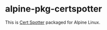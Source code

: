 # alpine-pkg-certspotter

This is [Cert Spotter][certspotter] packaged for Alpine Linux.

[certspotter]: https://sslmate.com/certspotter/

